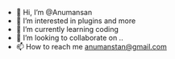 - 👋 Hi, I’m @Anumansan
- 👀 I’m interested in plugins and more
- 🌱 I’m currently learning coding
- 💞️ I’m looking to collaborate on ..
- 📫 How to reach me anumanstan@gmail.com

<!---
Anumansan/Anumansan is a ✨ special ✨ repository because its `README.md` (this file) appears on your GitHub profile.
You can click the Preview link to take a look at your changes.
--->
